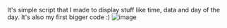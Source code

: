 It's simple script that I made to display stuff like time, data and day of the day. 
It's also my first bigger code :)
![image](https://github.com/msqbp/ESP32-TTGO-T-DISPLAY-MSQBP/assets/113902662/d5e74915-f85e-4688-97f5-4c9f7e99b85d)
